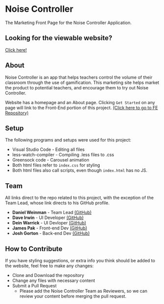 # Noise Controller

The Marketing Front Page for the Noise Controller Application.

## Looking for the viewable website?

[Click here!](https://thenoisecontroller.netlify.com/)

## About

Noise Controller is an app that helps teachers control the volume of their classroom through the use of gamification. This marketing site helps market the product to potential teachers, and encourage them to try out Noise Controller.

Website has a homepage and an About page. Clicking `Get Started` on any page will link to the Front-End portion of this project. [(Click here to go to FE Repository)](https://github.com/noise-controller-0520/noise-controller-0520-FE/tree/master/noise_controller)

## Setup

The following programs and setups were used for this project:
* Visual Studio Code - Editing all files
* less-watch-compiler - Compiling .less files to .css
* Greensock code - Carousel animation
* Both html files refer to `index.css` for styling
* Both html files also call scripts, even though `index.html` has no JS.

## Team

All links direct to the repo related to this project, with the exception of the Team Lead, whose link directs to his GitHub profile.
* **Daniel Weinman** - Team Lead [(GitHub)](https://github.com/notontilt09)
* **Dave Irwin** - UI Developer [(GitHub)](https://github.com/noise-controller-0520/noise-controller-0520-UI-Dave)
* **Dein Warrick** - UI Devloper [(GitHub)](#About)
* **James Pak** - Front-end Dev [(GitHub)](https://github.com/noise-controller-0520/noise-controller-0520-FE/tree/master/noise_controller)
* **Josh Gorton** - Back-end Dev [(GitHub)](https://github.com/noise-controller-0520/Noise-Controller-0520-BE)

## How to Contribute

If you have styling suggestions, or extra info you think should be added to the website, feel free to make any changes:
* Clone and Download the repository
* Change any files with necessary content
* Submit a Pull Request 
  * Please add the Noise Controller Team as Reviewers, so we can review your content before merging the pull request.
